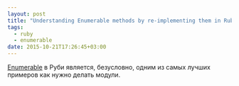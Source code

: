 ```yaml
---
layout: post
title: "Understanding Enumerable methods by re-implementing them in Ruby"
tags:
  - ruby
  - enumerable
date: 2015-10-21T17:26:45+03:00
---
```


<a href="http://ruby-doc.org/core-2.2.3/Enumerable.html" target="_blank">Enumerable</a> в Руби является, безусловно, одним из самых лучших примеров как нужно делать модули.
